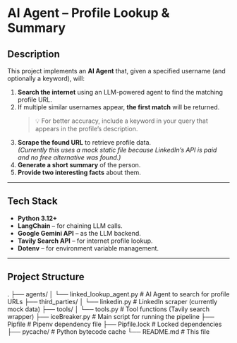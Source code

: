 # AI Agent – Profile Lookup & Summary

##  Description
This project implements an **AI Agent** that, given a specified username (and optionally a keyword), will:
1. **Search the internet** using an LLM-powered agent to find the matching profile URL.
2. If multiple similar usernames appear, **the first match** will be returned.  
   > 💡 For better accuracy, include a keyword in your query that appears in the profile’s description.
3. **Scrape the found URL** to retrieve profile data.  
   *(Currently this uses a mock static file because LinkedIn’s API is paid and no free alternative was found.)*
4. **Generate a short summary** of the person.
5. **Provide two interesting facts** about them.

---

## Tech Stack
- **Python 3.12+**
- **LangChain** – for chaining LLM calls.
- **Google Gemini API** – as the LLM backend.
- **Tavily Search API** – for internet profile lookup.
- **Dotenv** – for environment variable management.

---

## Project Structure
.
├── agents/
│ └── linked_lookup_agent.py # AI Agent to search for profile URLs
├── third_parties/
│ └── linkedin.py # LinkedIn scraper (currently mock data)
├── tools/
│ └── tools.py # Tool functions (Tavily search wrapper)
├── iceBreaker.py # Main script for running the pipeline
├── Pipfile # Pipenv dependency file
├── Pipfile.lock # Locked dependencies
├── pycache/ # Python bytecode cache
└── README.md # This file
